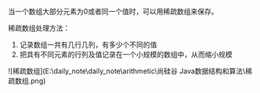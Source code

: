 当一个数组大部分元素为0或者同一个值时，可以用稀疏数组来保存。

  稀疏数组处理方法：

1. 记录数组一共有几行几列，有多少个不同的值
2. 把具有不同元素的行列及值记录在一个小规模的数组中，从而缩小规模

![稀疏数组](E:\daily_note\daily_note\arithmetic\尚硅谷 Java数据结构和算法\稀疏数组.png)